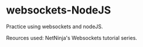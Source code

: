 # websockets-NodeJS
Practice using websockets and nodeJS. 



Reources used: NetNinja's Websockets tutorial series. 
